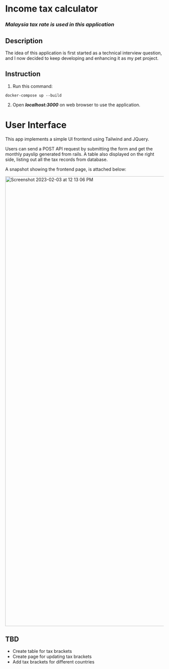 # Income tax calculator

### ***Malaysia tax rate is used in this application***

## Description

The idea of this application is first started as a technical interview question, and I now decided to keep developing and enhancing it as my pet project.

## Instruction
1. Run this command:
```
docker-compose up --build
```

2. Open ***localhost:3000*** on web browser to use the application.

# User Interface
This app implements a simple UI frontend using Tailwind and JQuery.

Users can send a POST API request by submitting the form and get the monthly payslip generated from rails. A table also displayed on the right side, listing out all the tax records from database.

A snapshot showing the frontend page, is attached below:

<img width="1431" alt="Screenshot 2023-02-03 at 12 13 06 PM" src="https://user-images.githubusercontent.com/45376126/216511417-e8b79246-deb4-4619-adfb-dcb329846d7d.png">

## TBD
- Create table for tax brackets
- Create page for updating tax brackets
- Add tax brackets for different countries
